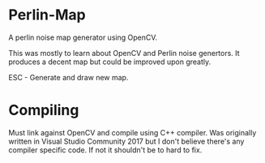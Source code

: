 # Perlin-Map
A perlin noise map generator using OpenCV.

This was mostly to learn about OpenCV and Perlin noise genertors.
It produces a decent map but could be improved upon greatly.

ESC - Generate and draw new map.

# Compiling
Must link against OpenCV and compile using C++ compiler.
Was originally written in Visual Studio Community 2017 but I don't believe there's any compiler specific code.
If not it shouldn't be to hard to fix.
